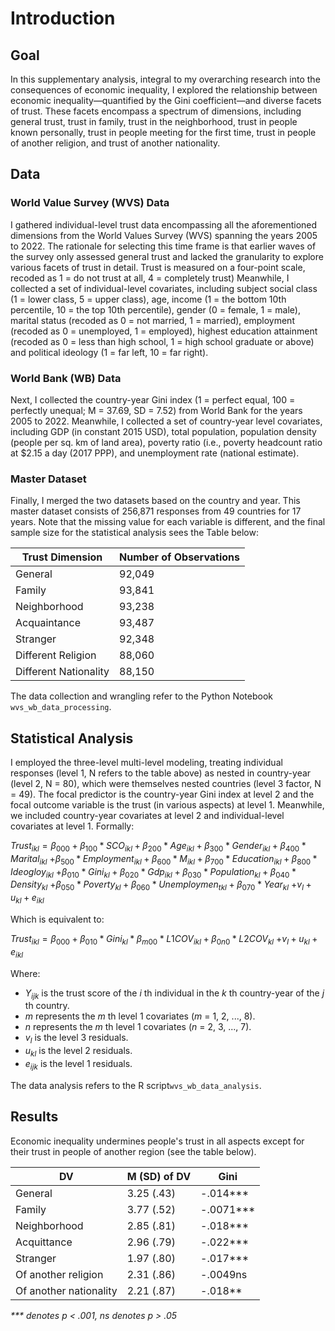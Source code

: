 # Introduction

## Goal
In this supplementary analysis, integral to my overarching research into the consequences of economic inequality, I explored the relationship between economic inequality—quantified by the Gini coefficient—and diverse facets of trust. These facets encompass a spectrum of dimensions, including general trust, trust in family, trust in the neighborhood, trust in people known personally, trust in people meeting for the first time, trust in people of another religion, and trust of another nationality.  

## Data

### World Value Survey (WVS) Data
I gathered individual-level trust data encompassing all the aforementioned dimensions from the World Values Survey (WVS) spanning the years 2005 to 2022. The rationale for selecting this time frame is that earlier waves of the survey only assessed general trust and lacked the granularity to explore various facets of trust in detail. Trust is measured on a four-point scale, recoded as 1 = do not trust at all, 4 = completely trust) Meanwhile, I collected a set of individual-level covariates, including subject social class (1 = lower class, 5 = upper class), age, income (1 = the bottom 10th percentile, 10 = the top 10th percentile), gender (0 = female, 1 = male), marital status (recoded as 0 = not married, 1 = married), employment (recoded as 0 = unemployed, 1 = employed), highest education attainment (recoded as 0 = less than high school, 1 = high school graduate or above) and political ideology (1 = far left, 10 = far right). 

### World Bank (WB) Data
Next, I collected the country-year Gini index (1 = perfect equal, 100 = perfectly unequal; M = 37.69, SD = 7.52) from World Bank for the years 2005 to 2022. Meanwhile, I collected a set of country-year level covariates, including GDP (in constant 2015 USD), total population, population density (people per sq. km of land area), poverty ratio (i.e., poverty headcount ratio at $2.15 a day (2017 PPP), and unemployment rate (national estimate).

### Master Dataset
Finally, I merged the two datasets based on the country and year. This master dataset consists of 256,871 responses from 49 countries for 17 years. Note that the missing value for each variable is different, and the final sample size for the statistical analysis sees the Table below:

| Trust Dimension          | Number of Observations |
|--------------------------|------------------------|
| General                  | 92,049                 |
| Family                   | 93,841                 |
| Neighborhood             | 93,238                 |
| Acquaintance             | 93,487                 |
| Stranger                 | 92,348                 |
| Different Religion       | 88,060                 |
| Different Nationality    | 88,150                 |

The data collection and wrangling refer to the Python Notebook ```wvs_wb_data_processing```.

## Statistical Analysis
I employed the three-level multi-level modeling, treating individual responses (level 1, N refers to the table above) as nested in country-year (level 2, N = 80), which were themselves nested countries (level 3 factor, N = 49). The focal predictor is the country-year Gini index at level 2 and the focal outcome variable is the trust (in various aspects) at level 1. Meanwhile, we included country-year covariates at level 2 and individual-level covariates at level 1. Formally:

$Trust_{ikl} = β_{000} + β_{100} * SCO_{ikl} + β_{200} * Age_{ikl} + β_{300} * Gender_{ikl} + β_{400} * Marital_{ikl}$ 
            $+ β_{500} * Employment_{ikl} + β_{600} * M_{ikl} + β_{700} * Education_{ikl} + β_{800} * Ideogloy_{ikl}$ 
            $+ β_{010} * Gini_{kl} + β_{020} * Gdp_{ikl} + β_{030} * Population_{kl} + β_{040} * Density_{kl}$ 
            $+ β_{050} * Poverty_{kl} + β_{060} * Unemploymen_{tkl} + β_{070} * Year_{kl}$ 
            $+ v_{l} + u_{kl} + e_{ikl}$

Which is equivalent to:

$Trust_{ikl} = β_{000} + β_{010}*Gini_{kl} * β_{m00} * L1COV_{ikl} + β_{0n0} * L2COV_{kl}$ 
                      $+ v_{l} + u_{kl} + e_{ikl}$


Where:
- $Y_{ijk}$ is the trust score of the $i$ th individual in the $k$ th country-year of the $j$ th country.
- $m$ represents the $m$ th level 1 covariates ($m$ = 1, 2, ..., 8).
- $n$ represents the $m$ th level 1 covariates ($n$ = 2, 3, ..., 7).
- $v_{l}$ is the level 3 residuals.
- $u_{kl}$ is the level 2 residuals.
- $e_{ijk}$ is the level 1 residuals.

The data analysis refers to the R script```wvs_wb_data_analysis```.

## Results
Economic inequality undermines people's trust in all aspects except for their trust in people of another region (see the table below).

|       DV         |M (SD) of DV | Gini   |
|------------------|-------------|--------|
| General          | 3.25 (.43)  | -.014***|
| Family           | 3.77 (.52)  | -.0071***|
| Neighborhood     | 2.85 (.81)  | -.018***|
| Acquittance      | 2.96 (.79)  | -.022***|
| Stranger         | 1.97 (.80)  | -.017***|
| Of another religion |2.31 (.86)| -.0049ns|
| Of another nationality |2.21 (.87)| -.018**|

<i> *** denotes p < .001, ns denotes p > .05 <i>

